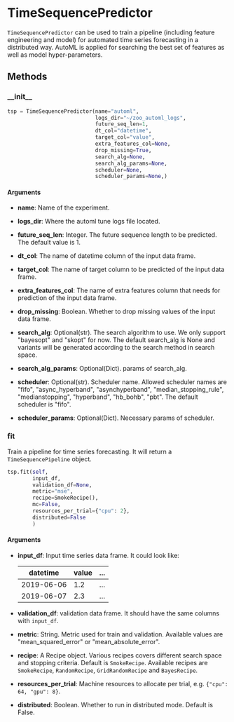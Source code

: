 # TimeSequencePredictor

`TimeSequencePredictor` can be used to train a pipeline (including feature engineering and model) for 
automated time series forecasting in a distributed way. AutoML is applied for searching the best 
set of features as well as model hyper-parameters.

## Methods

### \_\_init\_\_

```python
tsp = TimeSequencePredictor(name="automl",
                            logs_dir="~/zoo_automl_logs",
                            future_seq_len=1,
                            dt_col="datetime",
                            target_col="value",
                            extra_features_col=None,
                            drop_missing=True,
                            search_alg=None,
                            search_alg_params=None,
                            scheduler=None,
                            scheduler_params=None,)
```

#### Arguments

* **name**: Name of the experiment.

* **logs_dir**: Where the automl tune logs file located.

* **future_seq_len**: Integer. The future sequence length to be predicted. The default value is 1.

* **dt_col**: The name of datetime column of the input data frame.

* **target_col**: The name of target column to be predicted of the input data frame.

* **extra_features_col**: The name of extra features column that needs for prediction of the input data frame.

* **drop_missing**: Boolean. Whether to drop missing values of the input data frame.

* **search_alg**: Optional(str). The search algorithm to use. We only support "bayesopt" and "skopt" for now.
                The default search_alg is None and variants will be generated according to the search method in search space.
* **search_alg_params**: Optional(Dict). params of search_alg.

* **scheduler**: Optional(str). Scheduler name. Allowed scheduler names are "fifo", "async_hyperband",
    "asynchyperband", "median_stopping_rule", "medianstopping", "hyperband", "hb_bohb", "pbt". The default scheduler is "fifo".

* **scheduler_params**: Optional(Dict). Necessary params of scheduler.

### fit

Train a pipeline for time series forecasting. It will return a `TimeSequencePipeline` object.

```python
tsp.fit(self,
        input_df,
        validation_df=None,
        metric="mse",
        recipe=SmokeRecipe(),
        mc=False,
        resources_per_trial={"cpu": 2},
        distributed=False
        )
```

#### Arguments

* **input_df**: Input time series data frame. It could look like:
          
    |datetime|value|...|
    | --------|----- | ---|
    |2019-06-06|1.2|...|
    |2019-06-07|2.3|...|

* **validation_df**: validation data frame. It should have the same columns with `input_df`.

* **metric**: String. Metric used for train and validation. Available values are "mean_squared_error" or "mean_absolute_error".

* **recipe**: A Recipe object. Various recipes covers different search space and stopping criteria. Default is `SmokeRecipe`. 
              Available recipes are `SmokeRecipe`, `RandomRecipe`, `GridRandomRecipe` and `BayesRecipe`.
              
* **resources_per_trial**: Machine resources to allocate per trial, e.g. `{"cpu": 64, "gpu": 8}`.

* **distributed**: Boolean. Whether to run in distributed mode. Default is False. 


